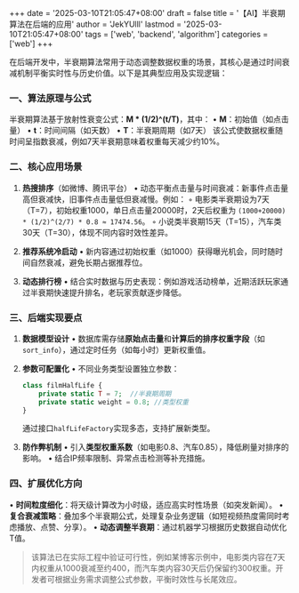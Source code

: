 +++
date = '2025-03-10T21:05:47+08:00'
draft = false
title = '【AI】半衰期算法在后端的应用'
author = 'JekYUlll'
lastmod = '2025-03-10T21:05:47+08:00'
tags = ['web', 'backend', 'algorithm']
categories = ['web']
+++

在后端开发中，半衰期算法常用于动态调整数据权重的场景，其核心是通过时间衰减机制平衡实时性与历史价值。以下是其典型应用及实现逻辑：

### 一、算法原理与公式
半衰期算法基于放射性衰变公式：**M * (1/2)^(t/T)**，其中：
• **M**：初始值（如点击量）
• **t**：时间间隔（如天数）
• **T**：半衰期周期（如7天）
该公式使数据权重随时间呈指数衰减，例如7天半衰期意味着权重每天减少约10%。

### 二、核心应用场景
1. **热搜排序**（如微博、腾讯平台）
   • 动态平衡点击量与时间衰减：新事件点击量高但衰减快，旧事件点击量低但衰减慢。例如：
     ◦ 电影类半衰期设为7天（T=7），初始权重1000，单日点击量20000时，2天后权重为 `(1000+20000) * (1/2)^(2/7) * 0.8 ≈ 17474.56`。
     ◦ 小说类半衰期15天（T=15），汽车类30天（T=30），体现不同内容时效性差异。

2. **推荐系统冷启动**
   • 新内容通过初始权重（如1000）获得曝光机会，同时随时间自然衰减，避免长期占据推荐位。

3. **动态排行榜**
   • 结合实时数据与历史表现：例如游戏活动榜单，近期活跃玩家通过半衰期快速提升排名，老玩家贡献逐步降低。

### 三、后端实现要点
1. **数据模型设计**
   • 数据库需存储**原始点击量**和**计算后的排序权重字段**（如`sort_info`），通过定时任务（如每小时）更新权重值。

2. **参数可配置化**
   • 不同业务类型设置独立参数：
     ```php
     class filmHalfLife {
         private static T = 7;  //半衰期周期
         private static weight = 0.8; //类型权重
     }
     ```
     通过接口`halfLifeFactory`实现多态，支持扩展新类型。

3. **防作弊机制**
   • 引入**类型权重系数**（如电影0.8、汽车0.85），降低刷量对排序的影响。
   • 结合IP频率限制、异常点击检测等补充措施。

### 四、扩展优化方向
• **时间粒度细化**：将天级计算改为小时级，适应高实时性场景（如突发新闻）。
• **复合衰减策略**：叠加多个半衰期公式，处理复杂业务逻辑（如短视频热度需同时考虑播放、点赞、分享）。
• **动态调整半衰期**：通过机器学习根据历史数据自动优化T值。

> 该算法已在实际工程中验证可行性，例如某博客示例中，电影类内容在7天内权重从1000衰减至约400，而汽车类内容30天后仍保留约300权重。开发者可根据业务需求调整公式参数，平衡时效性与长尾效应。

